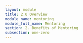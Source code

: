 ```yaml
---
layout: module
title: 2.0 Overview
module_name: mentoring
module_full_name: Mentoring
section: 2. Benefits of Mentoring
subsection: one-zero
---
```


